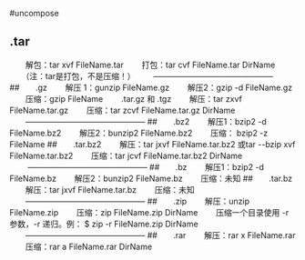 #uncompose


##       .tar 
　　解包：tar xvf FileName.tar 
　　打包：tar cvf FileName.tar DirName 
　　（注：tar是打包，不是压缩！） 
　　——————————————— 
##　　.gz 
　　解压 1：gunzip FileName.gz 
　　解压2：gzip -d FileName.gz 
　　压缩：gzip FileName 
　　.tar.gz 和 .tgz 
　　解压：tar zxvf FileName.tar.gz 
　　压缩：tar zcvf FileName.tar.gz DirName 
　　——————————————— 
##　　.bz2 
　　解压1：bzip2 -d FileName.bz2 
　　解压2：bunzip2 FileName.bz2 
　　压缩： bzip2 -z FileName 
##　　.tar.bz2 
　　解压：tar jxvf FileName.tar.bz2        或tar --bzip xvf FileName.tar.bz2 
　　压缩：tar jcvf FileName.tar.bz2 DirName 
　　 ——————————————— 
##　　.bz 
　　解压1：bzip2 -d FileName.bz 
　　解压2：bunzip2 FileName.bz 
　　压缩：未知 
##　　.tar.bz 
　　解压：tar jxvf FileName.tar.bz 
　　压缩：未知 
　　——————————————— 
##　　.zip 
　　解压：unzip FileName.zip 
　　压缩：zip FileName.zip DirName 
　　压缩一个目录使用 -r 参数，-r 递归。例： $ zip -r FileName.zip DirName 
　　——————————————— 
##　　.rar 
　　解压：rar x FileName.rar 
　　压缩：rar a FileName.rar DirName 
　　 